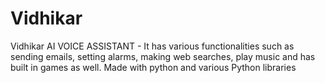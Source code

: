 # Vidhikar
Vidhikar AI VOICE ASSISTANT - It has various functionalities such as sending emails, setting alarms, making web searches, play music and has built in games as well. Made with python and various Python libraries
